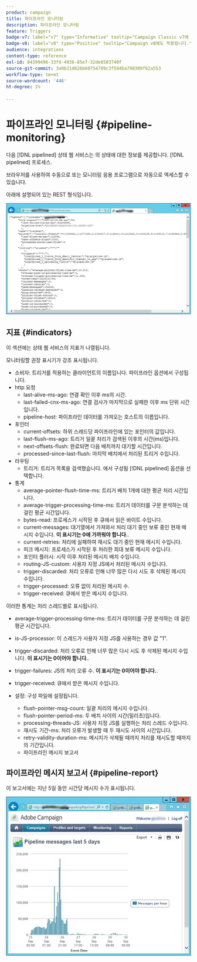 ```yaml
---
product: campaign
title: 파이프라인 모니터링
description: 파이프라인 모니터링
feature: Triggers
badge-v7: label="v7" type="Informative" tooltip="Campaign Classic v7에 적용"
badge-v8: label="v8" type="Positive" tooltip="Campaign v8에도 적용됩니다."
audience: integrations
content-type: reference
exl-id: 84399496-33fd-4936-85e7-32de8503740f
source-git-commit: 3a9b21d626b60754789c3f594ba798309f62a553
workflow-type: tm+mt
source-wordcount: '446'
ht-degree: 1%

---
```


# 파이프라인 모니터링 {#pipeline-monitoring}



다음 [!DNL pipelined] 상태 웹 서비스는 의 상태에 대한 정보를 제공합니다. [!DNL pipelined] 프로세스.

브라우저를 사용하여 수동으로 또는 모니터링 응용 프로그램으로 자동으로 액세스할 수 있습니다.

아래에 설명되어 있는 REST 형식입니다.

![](assets/triggers_8.png)

## 지표 {#indicators}

이 섹션에는 상태 웹 서비스의 지표가 나열됩니다.

모니터링할 권장 표시기가 강조 표시됩니다.

* 소비자: 트리거를 적용하는 클라이언트의 이름입니다. 파이프라인 옵션에서 구성됩니다.
* http 요청
   * last-alive-ms-ago: 연결 확인 이후 ms의 시간.
   * last-failed-cnx-ms-ago: 연결 검사가 마지막으로 실패한 이후 ms 단위 시간입니다.
   * pipeline-host: 파이프라인 데이터를 가져오는 호스트의 이름입니다.
* 포인터
   * current-offsets: 하위 스레드당 파이프라인에 있는 포인터의 값입니다.
   * last-flush-ms-ago: 트리거 일괄 처리가 검색된 이후의 시간(ms)입니다.
   * next-offsets-flush: 완료되면 다음 배치까지 대기할 시간입니다.
   * processed-since-last-flush: 마지막 배치에서 처리된 트리거 수입니다.
* 라우팅
   * 트리거: 트리거 목록을 검색했습니다. 에서 구성됨 [!DNL pipelined] 옵션을 선택합니다.
* 통계
   * average-pointer-flush-time-ms: 트리거 배치 1개에 대한 평균 처리 시간입니다.
   * average-trigger-processing-time-ms: 트리거 데이터를 구문 분석하는 데 걸린 평균 시간입니다.
   * bytes-read: 프로세스가 시작된 후 큐에서 읽은 바이트 수입니다.
   * current-messages: 대기열에서 가져와서 처리 대기 중인 보류 중인 현재 메시지 수입니다. **이 표시기는 0에 가까워야 합니다.**.
   * current-retries: 처리에 실패하여 재시도 대기 중인 현재 메시지 수입니다.
   * 피크 메시지: 프로세스가 시작된 후 처리한 최대 보류 메시지 수입니다.
   * 포인터 플러시: 시작 이후 처리된 메시지 배치 수입니다.
   * routing-JS-custom: 사용자 지정 JS에서 처리된 메시지 수입니다.
   * trigger-discarded: 처리 오류로 인해 너무 많은 다시 시도 후 삭제된 메시지 수입니다.
   * trigger-processed: 오류 없이 처리된 메시지 수.
   * trigger-received: 큐에서 받은 메시지 수입니다.

이러한 통계는 처리 스레드별로 표시됩니다.

* average-trigger-processing-time-ms: 트리거 데이터를 구문 분석하는 데 걸린 평균 시간입니다.
* is-JS-processor: 이 스레드가 사용자 지정 JS를 사용하는 경우 값 &quot;1&quot;.
* trigger-discarded: 처리 오류로 인해 너무 많은 다시 시도 후 삭제된 메시지 수입니다. **이 표시기는 0이어야 합니다.**.
* trigger-failures: JS의 처리 오류 수. **이 표시기는 0이어야 합니다.**.
* trigger-received: 큐에서 받은 메시지 수입니다.

* 설정: 구성 파일에 설정됩니다.
   * flush-pointer-msg-count: 일괄 처리의 메시지 수입니다.
   * flush-pointer-period-ms: 두 배치 사이의 시간(밀리초)입니다.
   * processing-threads-JS: 사용자 지정 JS를 실행하는 처리 스레드 수입니다.
   * 재시도 기간-ms: 처리 오류가 발생할 때 두 재시도 사이의 시간입니다.
   * retry-validity-duration-ms: 메시지가 삭제될 때까지 처리를 재시도할 때까지의 기간입니다.
   * 파이프라인 메시지 보고서

## 파이프라인 메시지 보고서 {#pipeline-report}

이 보고서에는 지난 5일 동안 시간당 메시지 수가 표시됩니다.

![](assets/triggers_9.png)

